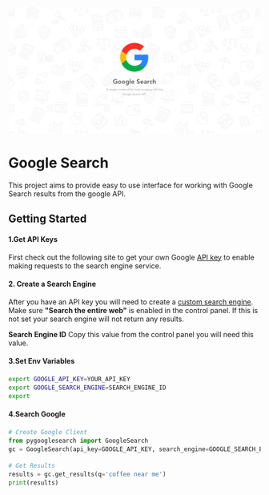 ![image](docs/google-header.png)

# **Google Search**

This project aims to provide easy to use interface for working with Google Search results from the google API.

## **Getting Started**

#### **1.Get API Keys**
First check out the following site to get your own Google [API key](https://developers.google.com/custom-search/v1/overview) to enable making requests to the search engine service.

#### **2. Create a Search Engine**
After you have an API key you will need to create a [custom search engine](https://developers.google.com/custom-search/docs/tutorial/creatingcse). Make sure **"Search the entire web"** is enabled in the control panel. If this is not set your search engine will not return any results.

**Search Engine ID** Copy this value from the control panel you will need this value.

#### **3.Set Env Variables**
```bash
export GOOGLE_API_KEY=YOUR_API_KEY
export GOOGLE_SEARCH_ENGINE=SEARCH_ENGINE_ID
export
```

#### **4.Search Google**
```python
# Create Google Client
from pygooglesearch import GoogleSearch
gc = GoogleSearch(api_key=GOOGLE_API_KEY, search_engine=GOOGLE_SEARCH_ENGINE)

# Get Results
results = gc.get_results(q='coffee near me')
print(results)
```